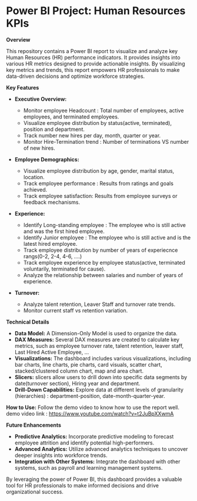 # Power BI Project: Human Resources KPIs

**Overview**

This repository contains a Power BI report to visualize and analyze key Human Resources (HR) performance indicators. It provides insights into various HR metrics designed to provide actionable insights. By visualizing key metrics and trends, this report empowers HR professionals to make data-driven decisions and optimize workforce strategies.

**Key Features**

* **Executive Overview:**

  - Monitor employee Headcount : Total number of employees, active employees, and terminated employees.
  - Visualize employee distribution by status(active, terminated), position and department.
  - Track number new hires per day, month, quarter or year.
  - Monitor Hire-Termination trend : Number of terminations VS number of new hires.

* **Employee Demographics:**

  - Visualize employee distribution by age, gender, marital status, location.
  - Track employee performance : Results from ratings and goals achieved.
  - Track employee satisfaction: Results from employee surveys or feedback mechanisms.

* **Experience:**

  - Identify Long-standing employee :  The employee who is still active and was the first hired employee.
  - Identify Junior employee : The employee who is still active and  is the latest hired employee.
  - Track employee distribution by number of years of experiecnce rangs(0-2, 2-4, 4-6, ....) 
  - Track employee experience by employee status(active, terminated voluntarily, terminated for cause).
  - Analyze the relationship between salaries and number of years of experience.

* **Turnover:**

  - Analyze talent retention, Leaver Staff and  turnover rate trends.
  - Monitor current staff vs retention variation.


**Technical Details**

* **Data Model:** A Dimension-Only Model is used to organize the data.
* **DAX Measures:** Several DAX measures are created to calculate key metrics, such as employee turnover rate, talent retention, leaver staff, Last Hired Active Employee, ...
* **Visualizations:** The dashboard includes various visualizations, including bar charts, line charts, pie charts, card visuals, scatter chart, stacked/clustered column chart, map and area chart.
* **Slicers:**  slicers allow users to drill down into specific data segments by date(turnover section), Hiring year and department.
* **Drill-Down Capabilities:** Explore data at different levels of granularity (hierarchies) : department-position, date-month-quarter-year.

 **How to Use:**
 Follow the demo video to know how to use the report well.
 demo video link : https://www.youtube.com/watch?v=t2JuBpXXwmA
 

**Future Enhancements**

* **Predictive Analytics:** Incorporate predictive modeling to forecast employee attrition and identify potential high-performers.
* **Advanced Analytics:** Utilize advanced analytics techniques to uncover deeper insights into workforce trends.
* **Integration with Other Systems:** Integrate the dashboard with other systems, such as payroll and learning management systems.

By leveraging the power of Power BI, this dashboard provides a valuable tool for HR professionals to make informed decisions and drive organizational success.
